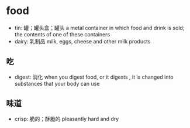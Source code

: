 # food

- tin: 罐；罐头盒；罐头 a metal container in which food and drink is sold; the contents of one of these containers
- dairy: 乳制品 milk, eggs, cheese and other milk products


## 吃

- digest: 消化 when you digest food, or it digests , it is changed into substances that your body can use

## 味道

- crisp: 脆的；酥脆的 pleasantly hard and dry
